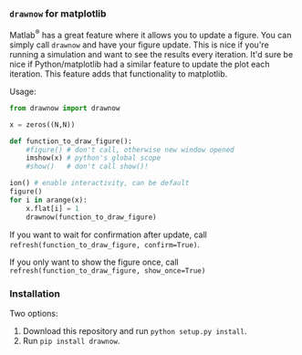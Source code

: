 
### `drawnow` for matplotlib

Matlab<sup>®</sup> has a great feature where it allows you to update a figure. You can
simply call `drawnow` and have your figure update. This is nice if you're
running a simulation and want to see the results every iteration. It'd sure be
nice if Python/matplotlib had a similar feature to update the plot each
iteration. This feature adds that functionality to matplotlib.


Usage:
    
```python
from drawnow import drawnow

x = zeros((N,N))

def function_to_draw_figure():
    #figure() # don't call, otherwise new window opened
    imshow(x) # python's global scope
    #show()   # don't call show()!

ion() # enable interactivity, can be default
figure()
for i in arange(x):
    x.flat[i] = 1
    drawnow(function_to_draw_figure)
```

If you want to wait for confirmation after update, call `refresh(function_to_draw_figure, confirm=True)`.

If you only want to show the figure once, call
`refresh(function_to_draw_figure, show_once=True)`

### Installation
Two options:

1. Download this repository and run `python setup.py install`.
2. Run `pip install drawnow`.

